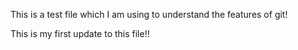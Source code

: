 This is a test file which I am using to understand the features of git!


This is my first update to this file!!

